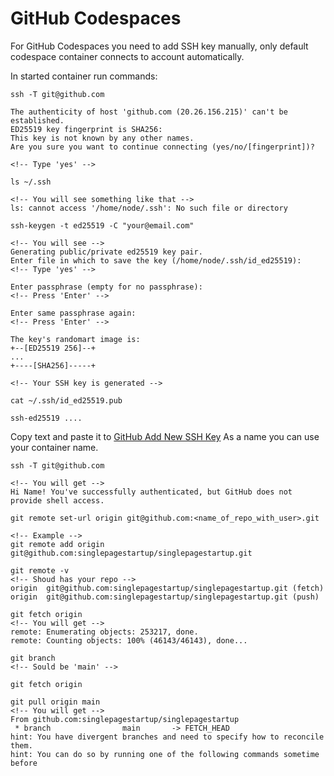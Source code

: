# GitHub Codespaces

For GitHub Codespaces you need to add SSH key manually, only default codespace container connects to account automatically.

In started container run commands:

```
ssh -T git@github.com

The authenticity of host 'github.com (20.26.156.215)' can't be established.
ED25519 key fingerprint is SHA256:
This key is not known by any other names.
Are you sure you want to continue connecting (yes/no/[fingerprint])?

<!-- Type 'yes' -->
```

```
ls ~/.ssh

<!-- You will see something like that -->
ls: cannot access '/home/node/.ssh': No such file or directory
```

```
ssh-keygen -t ed25519 -C "your@email.com"

<!-- You will see -->
Generating public/private ed25519 key pair.
Enter file in which to save the key (/home/node/.ssh/id_ed25519):
<!-- Type 'yes' -->

Enter passphrase (empty for no passphrase):
<!-- Press 'Enter' -->

Enter same passphrase again:
<!-- Press 'Enter' -->

The key's randomart image is:
+--[ED25519 256]--+
...
+----[SHA256]-----+

<!-- Your SSH key is generated -->
```

```
cat ~/.ssh/id_ed25519.pub

ssh-ed25519 ....
```

Copy text and paste it to [GitHub Add New SSH Key](https://github.com/settings/ssh/new)
As a name you can use your container name.

```
ssh -T git@github.com

<!-- You will get -->
Hi Name! You've successfully authenticated, but GitHub does not provide shell access.
```

```
git remote set-url origin git@github.com:<name_of_repo_with_user>.git

<!-- Example -->
git remote add origin git@github.com:singlepagestartup/singlepagestartup.git
```

```
git remote -v
<!-- Shoud has your repo -->
origin  git@github.com:singlepagestartup/singlepagestartup.git (fetch)
origin  git@github.com:singlepagestartup/singlepagestartup.git (push)

git fetch origin
<!-- You will get -->
remote: Enumerating objects: 253217, done.
remote: Counting objects: 100% (46143/46143), done...

git branch
<!-- Sould be 'main' -->

git fetch origin

git pull origin main
<!-- You will get -->
From github.com:singlepagestartup/singlepagestartup
 * branch                main       -> FETCH_HEAD
hint: You have divergent branches and need to specify how to reconcile them.
hint: You can do so by running one of the following commands sometime before
```
